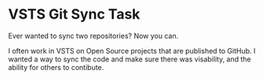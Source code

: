 # VSTS Git Sync Task

Ever wanted to sync two repositories? Now you can.

I often work in VSTS on Open Source projects that are published to GitHub. I wanted a way to sync the code and make sure there was visability, and the ability for others to contibute.

